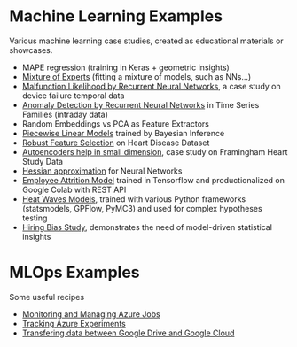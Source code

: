 # Machine Learning Examples
Various machine learning case studies, created as educational materials or showcases. 

- MAPE regression (training in Keras + geometric insights)
- [Mixture of Experts](ExpertsMixture.ipynb) (fitting a mixture of models, such as NNs...)
- [Malfunction Likelihood by Recurrent Neural Networks](DeviceFailure.ipynb), a case study on device failure temporal data
- [Anomaly Detection by Recurrent Neural Networks](Temporal_AnomDetect_NNs.ipynb) in Time Series Families (intraday data)
- Random Embeddings vs PCA as Feature Extractors 
- [Piecewise Linear Models](src/Bayes_PiecewiseLinModel.ipynb) trained by Bayesian Inference 
- [Robust Feature Selection](src/Predicting_HeartDisease.ipynb) on Heart Disease Dataset
- [Autoencoders help in small dimension](src/AutoEncoder_HeartDisease.ipynb), case study on Framingham Heart Study Data
- [Hessian approximation](https://github.com/maciejskorski/ml_examples/tree/master/approx_hessian) for Neural Networks 
- [Employee Attrition Model](src/EmployeeAttrition_TF.ipynb) trained in Tensorflow and productionalized on Google Colab with REST API 
- [Heat Waves Models](src/HeatWaves_Models.ipynb), trained with various Python frameworks (statsmodels, GPFlow, PyMC3) and used for complex hypotheses testing
- [Hiring Bias Study](src/HiringBias.ipynb), demonstrates the need of model-driven statistical insights

# MLOps Examples
Some useful recipes
- [Monitoring and Managing Azure Jobs](src/AzureJobs_Dashboard.ipynb)
- [Tracking Azure Experiments](src/AzureJobs_Tracking.ipynb)
- [Transfering data between Google Drive and Google Cloud](src/GoogleDrive2Cloud_Transfer.ipynb)

